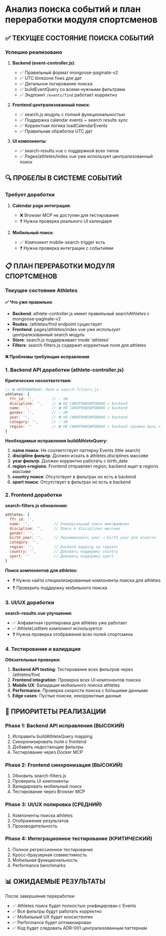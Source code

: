 # Анализ поиска событий и план переработки модуля спортсменов

## ✅ ТЕКУЩЕЕ СОСТОЯНИЕ ПОИСКА СОБЫТИЙ

### Успешно реализовано

1. **Backend (event-controller.js)**:
   - ✅ Правильный формат mongoose-paginate-v2
   - ✅ UTC timezone fixes для дат
   - ✅ Детальное логирование поиска
   - ✅ buildEventQuery со всеми нужными фильтрами
   - ✅ Эндпоинт `/events/find` работает корректно

2. **Frontend централизованный поиск**:
   - ✅ search.js модуль с полной функциональностью
   - ✅ Поддержка calendar events + search results sync
   - ✅ Корректная логика loadCalendarEvents
   - ✅ Правильная обработка UTC дат

3. **UI компоненты**:
   - ✅ search-results.vue с поддержкой всех типов
   - ✅ Pages/athletes/index.vue уже использует централизованный поиск

## 🔍 ПРОБЕЛЫ В СИСТЕМЕ СОБЫТИЙ

### Требует доработки

1. **Calendar page интеграция**:
   - ❌ Browser MCP не доступен для тестирования
   - ❓ Нужна проверка реального UI календаря

2. **Мобильный поиск**:
   - ✅ Компонент mobile-search-trigger есть
   - ❓ Нужна проверка интеграции с событиями

## 📋 ПЛАН ПЕРЕРАБОТКИ МОДУЛЯ СПОРТСМЕНОВ

### Текущее состояние Athletes

#### ✅ Что уже правильно

- **Backend**: athlete-controller.js имеет правильный searchAthletes с mongoose-paginate-v2
- **Routes**: /athletes/find endpoint существует
- **Frontend**: pages/athletes/index.vue уже использует централизованный search модуль
- **Store**: search.js поддерживает mode 'athletes'
- **Filters**: search-filters.js содержит корректные поля для athletes

#### ❌ Проблемы требующие исправления

### 1. Backend API доработки (athlete-controller.js)

**Критические несоответствия:**

```javascript
// ❌ НЕПРАВИЛЬНО: Поля в search-filters.js
athletes: {
  ffr_id: '',        // ✅ OK
  discipline: '',    // ❌ НЕ СИНХРОНИЗИРОВАНО с backend
  name: '',          // ❌ НЕ СИНХРОНИЗИРОВАНО с backend  
  gender: '',        // ✅ OK
  year: '',          // ❌ НЕ СИНХРОНИЗИРОВАНО с backend
  category: '',      // ✅ OK
  region: ''         // ❌ НЕ СИНХРОНИЗИРОВАНО с backend (должно быть regions)
}
```

**Необходимые исправления buildAthleteQuery:**

1. **name поиск**: Не соответствует паттерну Events (title search)
2. **discipline фильтр**: Должен искать в athletes.disciplines массиве
3. **year фильтр**: Должен корректно работать с birth_date
4. **region→regions**: Frontend отправляет region, backend ищет в regions массиве
5. **country поиск**: Отсутствует в фильтрах но есть в backend
6. **sport поиск**: Отсутствует в фильтрах но есть в backend

### 2. Frontend доработки

**search-filters.js обновления:**

```javascript
athletes: {
  ffr_id: '',
  name: '',           // Универсальный поиск имя+фамилия  
  discipline: '',     // Поиск в disciplines массиве
  gender: '',         
  birth_year: '',     // Переименовать year → birth_year для ясности
  category: '',       
  region: '',         // Backend mapping на regions
  country: '',        // Добавить поддержку country
  sport: ''           // Добавить поддержку sport
}
```

**Поиск компонентов для athletes:**

- ❓ Нужно найти специализированные компоненты поиска для athletes
- ❓ Проверить поддержку мобильного поиска

### 3. UI/UX доработки

**search-results.vue улучшения:**

- ✅ Алфавитная группировка для athletes уже работает
- ✅ AthleteListItem компонент используется
- ❓ Нужна проверка отображения всех полей спортсмена

### 4. Тестирование и валидация

**Обязательные проверки:**

1. **Backend API testing**: Тестирование всех фильтров через /athletes/find
2. **Frontend integration**: Проверка всех UI компонентов поиска
3. **Mobile UX**: Валидация мобильного поиска athletes
4. **Performance**: Проверка скорости поиска с большими данными
5. **Edge cases**: Пустые поиски, некорректные данные

## 🎯 ПРИОРИТЕТЫ РЕАЛИЗАЦИИ

### Phase 1: Backend API исправления (ВЫСОКИЙ)

1. Исправить buildAthleteQuery mapping
2. Синхронизировать поля с frontend
3. Добавить недостающие фильтры
4. Тестирование через Docker MCP

### Phase 2: Frontend синхронизация (ВЫСОКИЙ)  

1. Обновить search-filters.js
2. Проверить UI компоненты
3. Валидировать мобильный поиск
4. Тестирование через Browser MCP

### Phase 3: UI/UX полировка (СРЕДНИЙ)

1. Компоненты поиска athletes
2. Отображение результатов
3. Производительность

### Phase 4: Интеграционное тестирование (КРИТИЧЕСКИЙ)

1. Полное регрессионное тестирование
2. Кросс-браузерная совместимость
3. Мобильная функциональность
4. Performance benchmarks

## 📊 ОЖИДАЕМЫЕ РЕЗУЛЬТАТЫ

После завершения переработки:

- ✅ Athletes поиск будет полностью унифицирован с Events
- ✅ Все фильтры будут работать корректно
- ✅ Мобильный UX будет консистентен
- ✅ Performance будет оптимизирован
- ✅ Код будет следовать ADR-001 централизованным паттернам
